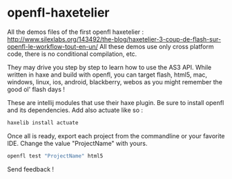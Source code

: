 openfl-haxetelier
=================

All the demos files of the first openfl haxetelier : http://www.silexlabs.org/143492/the-blog/haxetelier-3-coup-de-flash-sur-openfl-le-workflow-tout-en-un/
All these demos use only cross platform code, there is no conditional compilation, etc.

They may drive you step by step to learn how to use the AS3 API.
While written in haxe and build with openfl, you can target flash, html5, mac, windows, linux, ios, android, blackberry, webos as you might remember the good ol' flash days !

These are intellij modules that use their haxe plugin.
Be sure to install openfl and its dependencies.
Add also actuate like so : 

```haxe
haxelib install actuate
```

Once all is ready, export each project from the commandline or your favorite IDE.
Change the value "ProjectName" with yours.

```haxe
openfl test "ProjectName" html5
```

Send feedback !